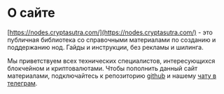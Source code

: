 # О сайте

[https://nodes.cryptasutra.com/](https://nodes.cryptasutra.com/) - это публичная библиотека со справочными материалами по созданию и поддержанию нод. Гайды и инструкции, без рекламы и шилинга.

Мы приветствуем всех технических специалистов, интересующихся блокчейном и криптовалютами. Чтобы пополнить данный сайт материалами, подключайтесь к репозиторию [github](https://github.com/zavodil/cryptasutra) и нашему [чату в телеграм](https://t.me/Cryptasutra).



